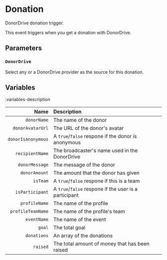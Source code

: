 # Donation
DonorDrive donation trigger.

This event triggers when you get a donation with DonorDrive.

## Parameters
### `DonorDrive`
Select any or a DonorDrive provider as the source for this donation.

## Variables
:variables-description

Name | Description
----:|:------------
`donorName` | The name of the donor
`donorAvatarUrl` | The URL of the donor's avatar
`donorIsAnonymous` | A `true`/`false` respone if the donor is anonymous
`recipientName` | The broadcaster's name used in the DonorDrive
`donorMessage` | The message of the donor
`donorAmount` | The amount that the donor has given
`isTeam` | A `true`/`false` respone if this is a team
`isParticipant` | A `true`/`false` respone if the user is a participant
`profileName` | The name of the profile
`profileTeamName` | The name of the profile's team
`eventName` | The name of the event
`goal` | The total goal
`donations` | An array of the donations
`raised` | The total amount of money that has been raised